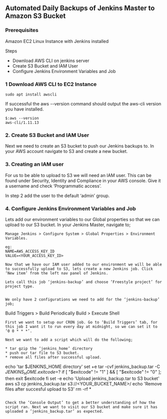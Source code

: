 ## Automated Daily Backups of Jenkins Master to Amazon S3 Bucket

### Prerequisites
Amazon EC2 Linux Instance with Jenkins installed

Steps
* Download AWS CLI on jenkins server
* Create S3 Bucket and IAM User
* Configure Jenkins Environment Variables and Job

### 1 Download AWS CLI to EC2 Instance

```
sudo apt install awscli
```
If successful the aws --version command should output the aws-cli version you have installed.
```
$:aws --version
aws-cli/1.11.13
```


### 2. Create S3 Bucket and IAM User

Next we need to create an S3 bucket to push our Jenkins backups to. In your AWS account navigate to S3 and create a new bucket.

### 3. Creating an IAM user

For us to be able to upload to S3 we will need an IAM user. This can be found under Security, Identity and Compliance in your AWS console. Give it a username and check ‘Programmatic access’.

In step 2 add the user to the default ‘admin’ group.

### 4. Configure Jenkins Environment Variables and Job

Lets add our environment variables to our Global properties so that we can upload to our S3 bucket. In your Jenkins Master, navigate to;
```
Manage Jenkins > Configure System > Global Properties > Environment Variables.
```
```
eg: 
NAME=AWS_ACCESS_KEY_ID
VALUE=<YOUR_ACCESS_KEY_ID>

Now that we have our IAM user added to our environment we will be able to successfully upload to S3, lets create a new Jenkins job. Click ‘New item’ from the left nav panel of Jenkins.

Lets call this job ‘jenkins-backup’ and choose ‘Freestyle project’ for project type.


We only have 2 configurations we need to add for the ‘jenkins-backup’ job;
```
Build Triggers > Build Periodically
Build > Execute Shell
```
First we want to setup our CRON job. Go to ‘Build Triggers’ tab, for this job I want it to run every day at midnight, so we can set it to ‘0 0 * * *’.

Next we want to add a script which will do the following;

* tar gzip the ‘jenkins_home’ directory
* push our tar file to S3 bucket.
* remove all files after successful upload.

```
echo 'tar $JENKINS_HOME directory'
set +e 
tar -cvf jenkins_backup.tar -C $JENKINS_HOME .
exitcode=$?
if [ "$exitcode" != "1" ] && [ "$exitcode" != "0" ]; then
exit $exitcode
fi
set -e
echo 'Upload jenkins_backup.tar to S3 bucket'
aws s3 cp jenkins_backup.tar s3://<YOUR_BUCKET_NAME>/
echo 'Remove files after succesful upload to S3'
rm -rf *
```

Check the ‘Console Output’ to get a better understanding of how the script ran. Next we want to visit our S3 bucket and make sure it has uploaded a ’jenkins_backup.tar’ as expected.
